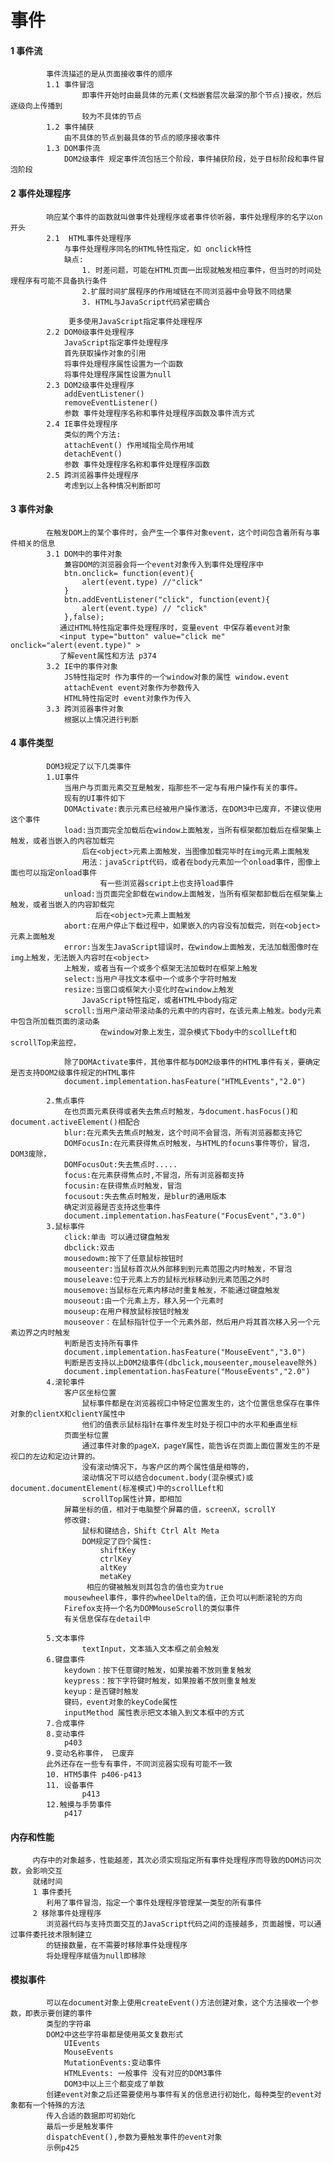 # 事件
####   1 事件流
            事件流描述的是从页面接收事件的顺序
            1.1 事件冒泡
                    即事件开始时由最具体的元素(文档嵌套层次最深的那个节点)接收，然后逐级向上传播到
                    较为不具体的节点
            1.2 事件捕获
                由不具体的节点到最具体的节点的顺序接收事件
            1.3 DOM事件流
                DOM2级事件 规定事件流包括三个阶段，事件捕获阶段，处于目标阶段和事件冒泡阶段
####   2 事件处理程序
            响应某个事件的函数就叫做事件处理程序或者事件侦听器，事件处理程序的名字以on开头
            2.1  HTML事件处理程序
                与事件处理程序同名的HTML特性指定，如 onclick特性
                缺点:
                    1. 时差问题，可能在HTML页面一出现就触发相应事件，但当时的时间处理程序有可能不具备执行条件
                    2.扩展时间扩展程序的作用域链在不同浏览器中会导致不同结果
                    3. HTML与JavaScript代码紧密耦合
                    
                 更多使用JavaScript指定事件处理程序
            2.2 DOM0级事件处理程序
                JavaScript指定事件处理程序
                首先获取操作对象的引用
                将事件处理程序属性设置为一个函数
                将事件处理程序属性设置为null
            2.3 DOM2级事件处理程序
                addEventListener()
                removeEventListener()
                参数 事件处理程序名称和事件处理程序函数及事件流方式
            2.4 IE事件处理程序
                类似的两个方法:
                attachEvent() 作用域指全局作用域
                detachEvent()
                参数 事件处理程序名称和事件处理程序函数
            2.5 跨浏览器事件处理程序
                考虑到以上各种情况判断即可
####   3 事件对象
            在触发DOM上的某个事件时，会产生一个事件对象event，这个时间包含着所有与事件相关的信息
            3.1 DOM中的事件对象
                兼容DOM的浏览器会将一个event对象传入到事件处理程序中
                btn.onclick= function(event){
                    alert(event.type) //"click"
                }
                btn.addEventListener("click", function(event){
                    alert(event.type) // "click"
                },false);
               通过HTML特性指定事件处理程序时，变量event 中保存着event对象
               <input type="button" value="click me" onclick="alert(event.type)" >
               了解event属性和方法 p374
            3.2 IE中的事件对象
                JS特性指定时 作为事件的一个window对象的属性 window.event
                attachEvent event对象作为参数传入
                HTML特性指定时 event对象作为传入
            3.3 跨浏览器事件对象
                根据以上情况进行判断
                
####   4 事件类型
            DOM3规定了以下几类事件
            1.UI事件
                当用户与页面元素交互是触发，指那些不一定与有用户操作有关的事件。
                现有的UI事件如下
                DOMActivate:表示元素已经被用户操作激活，在DOM3中已废弃，不建议使用这个事件
                load:当页面完全加载后在window上面触发，当所有框架都加载后在框架集上触发，或者当嵌入的内容加载完
                    后在<object>元素上面触发，当图像加载完毕时在img元素上面触发
                    用法：javaScript代码，或者在body元素加一个onload事件，图像上面也可以指定onload事件
                        有一些浏览器script上也支持load事件
                unload:当页面完全卸载在window上面触发，当所有框架都卸载后在框架集上触发，或者当嵌入的内容卸载完
                       后在<object>元素上面触发
                abort:在用户停止下载过程中，如果嵌入的内容没有加载完，则在<object>元素上面触发
                error:当发生JavaScript错误时，在window上面触发，无法加载图像时在img上触发，无法嵌入内容时在<object>
                上触发，或者当有一个或多个框架无法加载时在框架上触发
                select:当用户寻找文本框中一个或多个字符时触发
                resize:当窗口或框架大小变化时在window上触发
                    JavaScript特性指定，或者HTML中body指定
                scroll:当用户滚动带滚动条的元素中的内容时，在该元素上触发。body元素中包含所加载页面的滚动条
                        在window对象上发生，混杂模式下body中的scollLeft和scrollTop来监控，
                
                除了DOMActivate事件，其他事件都与DOM2级事件的HTML事件有关，要确定是否支持DOM2级事件规定的HTML事件
                document.implementation.hasFeature("HTMLEvents","2.0")
                
            2.焦点事件
                在也页面元素获得或者失去焦点时触发，与document.hasFocus()和document.activeElement()相配合
                blur:在元素失去焦点时触发，这个时间不会冒泡，所有浏览器都支持它
                DOMFocusIn:在元素获得焦点时触发，与HTML的focuns事件等价，冒泡，DOM3废除，
                DOMFocusOut:失去焦点时.....
                focus:在元素获得焦点时,不冒泡，所有浏览器都支持
                focusin:在获得焦点时触发，冒泡
                focusout:失去焦点时触发，是blur的通用版本
                确定浏览器是否支持这些事件
                document.implementation.hasFeature("FocusEvent","3.0") 
            3.鼠标事件
                click:单击 可以通过键盘触发
                dbclick:双击
                mousedowm:按下了任意鼠标按钮时
                mouseenter:当鼠标首次从外部移到到元素范围之内时触发，不冒泡
                mouseleave:位于元素上方的鼠标光标移动到元素范围之外时
                mousemove:当鼠标在元素内移动时重复触发，不能通过键盘触发
                mouseout:由一个元素上方，移入另一个元素时
                mouseup:在用户释放鼠标按钮时触发
                mouseover：在鼠标指针位于一个元素外部，然后用户将其首次移入另一个元素边界之内时触发
                判断是否支持所有事件
                document.implementation.hasFeature("MouseEvent","3.0")
                判断是否支持以上DOM2级事件(dbclick,mouseenter,mouseleave除外)
                document.implementation.hasFeature("MouseEvents","2.0")
            4.滚轮事件
                客户区坐标位置
                    鼠标事件都是在浏览器视口中特定位置发生的，这个位置信息保存在事件对象的clientX和clientY属性中
                    他们的值表示鼠标指针在事件发生时处于视口中的水平和垂直坐标
                页面坐标位置
                    通过事件对象的pageX，pageY属性，能告诉在页面上面位置发生的不是视口的左边和定边计算的。
                    没有滚动情况下，与客户区的两个属性值是相等的，
                    滚动情况下可以结合document.body(混杂模式)或document.documentElement(标准模式)中的scrollLeft和
                    scrollTop属性计算，即相加
                屏幕坐标的值，相对于电脑整个屏幕的值，screenX，scrollY
                修改键:
                    鼠标和键结合，Shift Ctrl Alt Meta
                    DOM规定了四个属性:
                        shiftKey
                        ctrlKey
                        altKey
                        metaKey
                     相应的键被触发则其包含的值也变为true
                mousewheel事件，事件的wheelDelta的值，正负可以判断滚轮的方向
                Firefox支持一个名为DOMMouseScroll的类似事件
                有关信息保存在detail中
     
            5.文本事件
                    textInput，文本插入文本框之前会触发
            6.键盘事件
                keydown：按下任意键时触发，如果按着不放则重复触发
                keypress：按下字符键时触发，如果按着不放则重复触发
                keyup：是否键时触发
                键码，event对象的keyCode属性
                inputMethod 属性表示把文本输入到文本框中的方式
            7.合成事件
            8.变动事件
                p403
            9.变动名称事件， 已废弃
            此外还存在一些专有事件，不同浏览器实现有可能不一致
            10. HTM5事件 p406-p413
            11. 设备事件
                    p413
            12.触摸与手势事件
                p417
####    内存和性能
         内存中的对象越多，性能越差，其次必须实现指定所有事件处理程序而导致的DOM访问次数，会影响交互
         就绪时间
         1 事件委托
            利用了事件冒泡，指定一个事件处理程序管理某一类型的所有事件
         2 移除事件处理程序
            浏览器代码与支持页面交互的JavaScript代码之间的连接越多，页面越慢，可以通过事件委托技术限制建立
            的链接数量，在不需要时移除事件处理程序
            将处理程序赋值为null即移除
####    模拟事件
            可以在document对象上使用createEvent()方法创建对象，这个方法接收一个参数，即表示要创建的事件
            类型的字符串
            DOM2中这些字符串都是使用英文复数形式
                UIEvents
                MouseEvents
                MutationEvents:变动事件
                HTMLEvents: 一般事件 没有对应的DOM3事件
                DOM3中以上三个都变成了单数
            创建event对象之后还需要使用与事件有关的信息进行初始化，每种类型的event对象都有一个特殊的方法
            传入合适的数据即可初始化
            最后一步是触发事件
            dispatchEvent(),参数为要触发事件的event对象
            示例p425
                
                
    